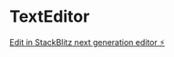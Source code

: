 # TextEditor

[Edit in StackBlitz next generation editor ⚡️](https://stackblitz.com/~/github.com/kaysarthejawan/TextEditor)